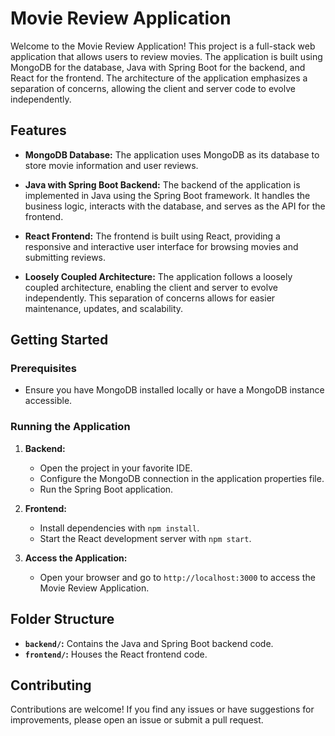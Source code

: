 # Movie Review Application

Welcome to the Movie Review Application! This project is a full-stack web application that allows users to review movies. The application is built using MongoDB for the database, Java with Spring Boot for the backend, and React for the frontend. The architecture of the application emphasizes a separation of concerns, allowing the client and server code to evolve independently.

## Features

- **MongoDB Database:** The application uses MongoDB as its database to store movie information and user reviews.

- **Java with Spring Boot Backend:** The backend of the application is implemented in Java using the Spring Boot framework. It handles the business logic, interacts with the database, and serves as the API for the frontend.

- **React Frontend:** The frontend is built using React, providing a responsive and interactive user interface for browsing movies and submitting reviews.

- **Loosely Coupled Architecture:** The application follows a loosely coupled architecture, enabling the client and server to evolve independently. This separation of concerns allows for easier maintenance, updates, and scalability.

## Getting Started

### Prerequisites

- Ensure you have MongoDB installed locally or have a MongoDB instance accessible.

### Running the Application

1. **Backend:**
   
   - Open the project in your favorite IDE.
   - Configure the MongoDB connection in the application properties file.
   - Run the Spring Boot application.

2. **Frontend:**
   
   - Install dependencies with `npm install`.
   - Start the React development server with `npm start`.

3. **Access the Application:**
   - Open your browser and go to `http://localhost:3000` to access the Movie Review Application.

## Folder Structure

- **`backend/`:** Contains the Java and Spring Boot backend code.
- **`frontend/`:** Houses the React frontend code.

## Contributing

Contributions are welcome! If you find any issues or have suggestions for improvements, please open an issue or submit a pull request.


